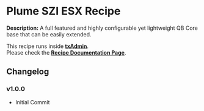 # Plume SZI ESX Recipe

**Description:** A full featured and highly configurable yet lightweight QB Core base that can be easily extended.

This recipe runs inside [**txAdmin**](https://github.com/tabarra/txAdmin).  
Please check the [**Recipe Documentation Page**](https://github.com/tabarra/txAdmin/blob/master/docs/recipe.md).

## Changelog

### v1.0.0
- Initial Commit

